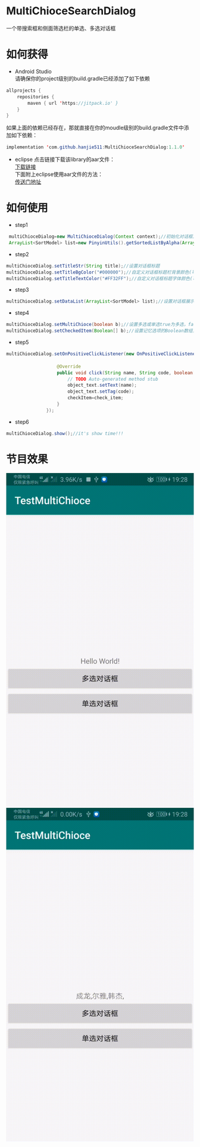 # MultiChioceSearchDialog
一个带搜索框和侧面筛选栏的单选、多选对话框
# 如何获得
* Android Studio  
请确保你的project级别的build.gradle已经添加了如下依赖  
```java
allprojects {
    repositories {
        maven { url 'https://jitpack.io' }
    }
}
```
如果上面的依赖已经存在，那就直接在你的moudle级别的build.gradle文件中添加如下依赖：  
```java
implementation 'com.github.hanjie511:MultiChioceSearchDialog:1.1.0'
``` 
* eclipse
点击链接下载该library的aar文件：  
[下载链接](https://github.com/hanjie511/MultiChioceSearchDialog/blob/master/MultiChioceDialog-release.aar)  
下面附上eclipse使用aar文件的方法：  
[传送门地址](https://blog.csdn.net/Developer_android/article/details/70054135?depth_1-utm_source=distribute.pc_relevant.none-task-blog-BlogCommendFromBaidu-1&utm_source=distribute.pc_relevant.none-task-blog-BlogCommendFromBaidu-1)  
# 如何使用
* step1  
```java
 multiChioceDialog=new MultiChioceDialog(Context context);//初始化对话框对象
 ArrayList<SortModel> list=new PinyinUtils().getSortedListByAlpha(ArrayList<SortModel> list);//获得要传入对话框的数据
 ```
 * step2  
 ```java
 multiChioceDialog.setTitleStr(String title);//设置对话框标题
 multiChioceDialog.setTitleBgColor("#000000");//自定义对话框标题栏背景颜色(可以不用设置)
 multiChioceDialog.setTitleTextColor("#FF32FF");//自定义对话框标题字体颜色(可以不用设置)
 ```
 * step3
 ```java
 multiChioceDialog.setDataList(ArrayList<SortModel> list);//设置对话框展示的数据源
 ```
 * step4
 ```java
 multiChioceDialog.setMultiChioce(boolean b);//设置多选或单选true为多选，false为单选
 multiChioceDialog.setCheckedItem(Boolean[] b);//设置记忆选项的Boolean数组，当为多选对话框时，必须设置该方法，单选时，可以忽略
 ```
 * step5
 ```java
 multiChioceDialog.setOnPositiveClickListener(new OnPositiveClickListener() {//获得选择结果
					
					@Override
					public void click(String name, String code, boolean[] check_item) {
						// TODO Auto-generated method stub
						object_text.setText(name);
						object_text.setTag(code);
						checkItem=check_item;
					}
				});
 ```
 * step6 
 ```java
 multiChioceDialog.show();//it's show time!!!
 ```
# 节目效果
![多选效果](https://github.com/hanjie511/MultiChioceSearchDialog/blob/master/SVID_20200406_192804_1.gif)
![单选效果](https://github.com/hanjie511/MultiChioceSearchDialog/blob/master/SVID_20200406_192829_1.gif)

